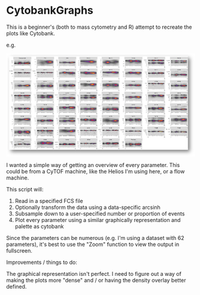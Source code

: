 # CytobankGraphs
This is a beginner's (both to mass cytometry and R) attempt to recreate the plots like Cytobank.

e.g.

<img src="https://raw.githubusercontent.com/JimboMahoney/CytobankGraphs/master/Plot.png"
  align="center" />

I wanted a simple way of getting an overview of every parameter. This could be from a CyTOF machine, like the Helios I'm using here, or a flow machine.

This script will:

1) Read in a specified FCS file
2) Optionally transform the data using a data-specific arcsinh
3) Subsample down to a user-specified number or proportion of events
4) Plot every parameter using a similar graphically representation and palette as cytobank

Since the parameters can be numerous (e.g. I'm using a dataset with 62 parameters), it's best to use the "Zoom" function to view the output in fullscreen.

Improvements / things to do:

The graphical representation isn't perfect. I need to figure out a way of making the plots more "dense" and / or having the density overlay better defined.



